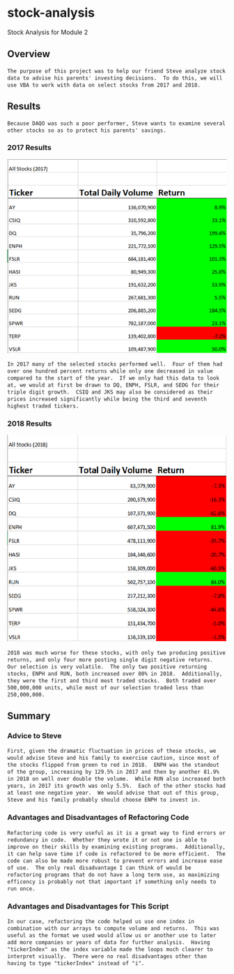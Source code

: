 # stock-analysis
 Stock Analysis for Module 2

## Overview

    The purpose of this project was to help our friend Steve analyze stock data to advise his parents' investing decisions.  To do this, we will use VBA to work with data on select stocks from 2017 and 2018.

## Results

    Because DAQO was such a poor performer, Steve wants to examine several other stocks so as to protect his parents' savings.

### 2017 Results

![2017 "Green Stock" Volume and Return](Resources/2017chart.png)

    In 2017 many of the selected stocks performed well.  Four of them had over one hundred percent returns while only one decreased in value compared to the start of the year.  If we only had this data to look at, we would at first be drawn to DQ, ENPH, FSLR, and SEDG for their triple digit growth.  CSIQ and JKS may also be considered as their prices increased significantly while being the third and seventh highest traded tickers.

### 2018 Results

![2018 "Green Stock" Volume and Return](Resources/2018chart.png)

    2018 was much worse for these stocks, with only two producing positive returns, and only four more posting single digit negative returns.  Our selection is very volatile.  The only two positive returning stocks, ENPH and RUN, both increased over 80% in 2018.  Additionally, they were the first and third most traded stocks.  Both traded over 500,000,000 units, while most of our selection traded less than 250,000,000.

## Summary

### Advice to Steve

    First, given the dramatic fluctuation in prices of these stocks, we would advise Steve and his family to exercise caution, since most of the stocks flipped from green to red in 2018.  ENPH was the standout of the group, increasing by 129.5% in 2017 and then by another 81.9% in 2018 on well over double the volume.  While RUN also increased both years, in 2017 its growth was only 5.5%.  Each of the other stocks had at least one negative year.  We would advise that out of this group, Steve and his family probably should choose ENPH to invest in.

### Advantages and Disadvantages of Refactoring Code

    Refactoring code is very useful as it is a great way to find errors or redundancy in code.  Whether they wrote it or not one is able to improve on their skills by examining existing programs.  Additionally, it can help save time if code is refactored to be more efficient.  The code can also be made more robust to prevent errors and increase ease of use.  The only real disadvantage I can think of would be refactoring programs that do not have a long term use, as maximizing efficency is probably not that important if something only needs to run once.

### Advantages and Disadvantages for This Script

    In our case, refactoring the code helped us use one index in combination with our arrays to compute volume and returns.  This was useful as the format we used would allow us or another use to later add more companies or years of data for further analysis.  Having "tickerIndex" as the index variable made the loops much clearer to interpret visually.  There were no real disadvantages other than having to type "tickerIndex" instead of "i".